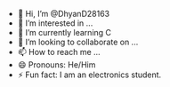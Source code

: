 - 👋 Hi, I’m @DhyanD28163
- 👀 I’m interested in ...
- 🌱 I’m currently learning C
- 💞️ I’m looking to collaborate on ...
- 📫 How to reach me ...
- 😄 Pronouns: He/Him
- ⚡ Fun fact: I am an electronics student.

<!---
DhyanD28163/DhyanD28163 is a ✨ special ✨ repository because its `README.md` (this file) appears on your GitHub profile.
You can click the Preview link to take a look at your changes.
--->
